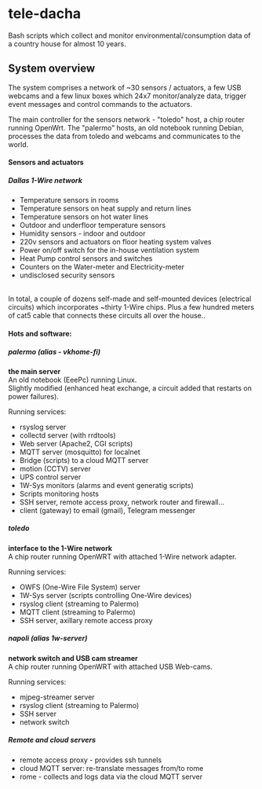 # tele-dacha
Bash scripts which collect and monitor environmental/consumption data of a country house for almost 10 years.

## System overview
The system comprises a network of ~30 sensors / actuators, a few USB webcams and a few linux boxes which 24x7 monitor/analyze data, trigger event messages and control commands to the actuators. 

The main controller for the sensors network - "toledo" host, a chip router running OpenWrt.
The "palermo" hosts, an old notebook running Debian, processes the data from toledo and webcams and communicates to the world.  

#### Sensors and actuators
##### Dallas 1-Wire network
- Temperature sensors in rooms
- Temperature sensors on heat supply and return lines
- Temperature sensors on hot water lines
- Outdoor and underfloor temperature sensors
- Humidity sensors - indoor and outdoor
- 220v sensors and actuators on floor heating system valves
- Power on/off switch for the in-house ventilation system
- Heat Pump control sensors and switches
- Counters on the Water-meter and Electricity-meter
- undisclosed security sensors
<br />
In total, a couple of dozens self-made and self-mounted devices (electrical circuits) which incorporates ~thirty 1-Wire chips. Plus a few hundred meters of cat5 cable that connects these circuits all over the house..

#### Hots and software:
##### palermo _(alias - vkhome-fi)_
**the main server**<br />
An old notebook (EeePc) running Linux.<br />
Slightly modified (enhanced heat exchange, a circuit added that restarts on power failures).<br />

Running services:<br />
- rsyslog server
- collectd server (with rrdtools)
- Web server (Apache2, CGI scripts)
- MQTT server (mosquitto) for localnet
- Bridge (scripts) to a cloud MQTT server
- motion (CCTV) server
- UPS control server 
- 1W-Sys monitors (alarms and event generatig scripts)
- Scripts monitoring hosts 
- SSH server, remote access proxy, network router and firewall...
- client (gateway) to email (gmail), Telegram messenger

##### toledo
**interface to the 1-Wire network**<br>
A chip router running OpenWRT with attached 1-Wire network adapter.<br />

Running services:<br />
- OWFS (One-Wire File System) server
- 1W-Sys server (scripts controlling One-Wire devices)
- rsyslog client (streaming to Palermo)
- MQTT client (streaming to Palermo)
- SSH server, axillary remote access proxy

##### napoli _(alias 1w-server)_
**network switch and USB cam streamer**<br />
A chip router running OpenWRT with attached USB Web-cams.<br />

Running services:<br />
- mjpeg-streamer server
- rsyslog client (streaming to Palermo)
- SSH server
- network switch

##### Remote and cloud servers
- remote access proxy - provides ssh tunnels
- cloud MQTT server: re-translate messages from/to rome 
- rome - collects and logs data via the cloud MQTT server